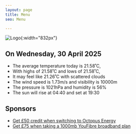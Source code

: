 ```yaml
---
layout: page
title: Menu
seo: Menu

---
```


![Logo](/images/logo.jpg){:width="832px"}

<!-- weather_marker starts -->
## On Wednesday, 30 April 2025

- The average temperature today is 21.58˚C,
- With highs of 21.58˚C and lows of 21.58˚C,
- It may feel like 21.26˚C with scattered clouds
- The wind speed is 1.73m/s and visibility is 10000m
- The pressure is 1021hPa and humidity is 56%
- The sun will rise at 04:40 and set at 19:30

<!-- weather_marker ends -->

## Sponsors

- [Get £50 credit when switching to Octopus Energy](https://bit.ly/3oD1nnS)
- [Get £75 when taking a 1000mb YouFibre broadband plan](https://aklam.io/91zWhU?)
